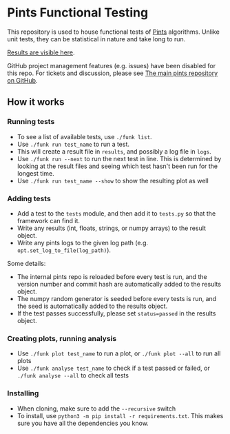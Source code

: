 # Pints Functional Testing

This repository is used to house functional tests of [Pints](https://github.com/pints-team/pints) algorithms. Unlike unit tests, they can be statistical in nature and take long to run.

[Results are visible here](https://github.com/pints-team/functional-testing-results).

GitHub project management features (e.g. issues) have been disabled for this repo. For tickets and discussion, please see [The main pints repository on GitHub](https://github.com/pints-team/pints).



## How it works

### Running tests

- To see a list of available tests, use `./funk list`.
- Use `./funk run test_name` to run a test.
- This will create a result file in `results`, and possibly a log file in `logs`.
- Use `./funk run --next` to run the next test in line. This is determined by looking at the result files and seeing which test hasn't been run for the longest time.
- Use `./funk run test_name --show` to show the resulting plot as well

### Adding tests

- Add a test to the `tests` module, and then add it to `tests.py` so that the framework can find it.
- Write any results (int, floats, strings, or numpy arrays) to the result object.
- Write any pints logs to the given log path (e.g. `opt.set_log_to_file(log_path)`).

Some details:
- The internal pints repo is reloaded before every test is run, and the version number and commit hash are automatically added to the results object.
- The numpy random generator is seeded before every tests is run, and the seed is automatically added to the results object.
- If the test passes successfully, please set `status=passed` in the results object.

### Creating plots, running analysis

- Use `./funk plot test_name` to run a plot, or `./funk plot --all` to run all plots
- Use `./funk analyse test_name` to check if a test passed or failed, or `./funk analyse --all` to check all tests


### Installing

- When cloning, make sure to add the `--recursive` switch
- To install, use `python3 -m pip install -r requirements.txt`. This makes sure you have all the dependencies you know.
